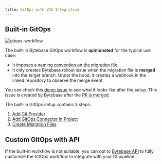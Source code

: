 ```yaml
---
title: GitOps with VCS Integration
---
```


## Built-in GitOps

![gitops-workflow](/content/docs/vcs-integration/overview/gitops-workflow.webp)

The built-in Bytebase GitOps workflow is **opinionated** for the typical use case:

- It imposes a [naming convention on the migration file](/docs/vcs-integration/create-migration-files/).
- It only creates Bytebase rollout issue when the migration file is **merged** into the target branch.
  Under the hood, it creates a webhook in the linked repository to observe the merge event.

<HintBlock type="info">

You can check this [demo issue](https://demo.bytebase.com/projects/gitops-project/issues/106) to see what it looks like after the setup. This issue is created by Bytebase after the [PR is merged](https://github.com/s-bytebase/hr-sample/pull/17).

</HintBlock>

The built-in GitOps setup contains 3 steps:

1. [Add Git Provider](/docs/vcs-integration/add-git-provider)
1. [Add GitOps Connector in Project](/docs/vcs-integration/add-gitops-connector)
1. [Create Migration Files](/docs/vcs-integration/create-migration-files)

## Custom GitOps with API

If the built-in workflow is not suitable, you can opt to [Bytebase API](/docs/api/overview/) to fully customize the GitOps workflow to
integrate with your CI pipeline.

<TutorialBlock url="/docs/tutorials/github-ci/" title="Automating Database Schema Change workflow Using GitHub Actions" />

